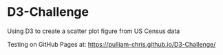 # D3-Challenge
Using D3 to create a scatter plot figure from US Census data

Testing on GitHub Pages at:
https://pulliam-chris.github.io/D3-Challenge/
